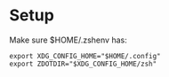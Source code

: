 # Setup

Make sure $HOME/.zshenv has:

```
export XDG_CONFIG_HOME="$HOME/.config"
export ZDOTDIR="$XDG_CONFIG_HOME/zsh"
```
